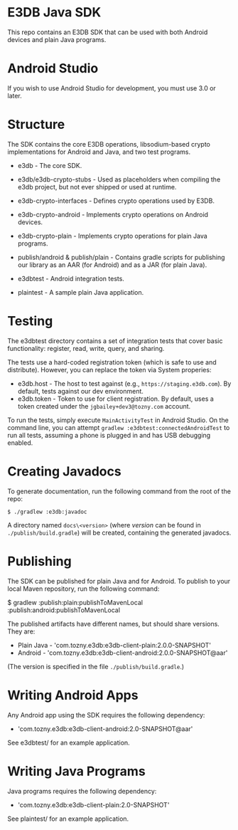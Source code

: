 E3DB Java SDK
====

This repo contains an E3DB SDK that can be used with both Android devices and plain Java programs.

Android Studio
====

If you wish to use Android Studio for development, you must use 3.0 or later.

Structure
====

The SDK contains the core E3DB operations, libsodium-based crypto implementations for Android
and Java, and two test programs.

* e3db - The core SDK.
* e3db/e3db-crypto-stubs - Used as placeholders when compiling the e3db project, but not ever shipped
  or used at runtime.
* e3db-crypto-interfaces - Defines crypto operations used by E3DB.
* e3db-crypto-android - Implements crypto operations on Android devices.
* e3db-crypto-plain - Implements crypto operations for plain Java programs.
* publish/android & publish/plain - Contains gradle scripts for publishing our library as an AAR (for
  Android) and as a JAR (for plain Java).

* e3dbtest - Android integration tests.
* plaintest - A sample plain Java application.

Testing
====

The e3dbtest directory contains a set of integration tests that cover
basic functionality: register, read, write, query, and sharing.

The tests use a hard-coded registration token (which is safe to use and distribute). However,
you can replace the token via System properies:

* e3db.host - The host to test against (e.g., `https://staging.e3db.com`). By default, tests against
  our dev environment.
* e3db.token - Token to use for client registration. By default, uses a token created under the
  `jgbailey+dev3@tozny.com` account.

To run the tests, simply execute `MainActivityTest` in Android Studio. On the command line, you
can attempt `gradlew :e3dbtest:connectedAndroidTest` to run all tests, assuming a phone is
plugged in and has USB debugging enabled.

Creating Javadocs
=====

To generate documentation, run the following command from the root of the repo:

```
$ ./gradlew :e3db:javadoc
```

A directory named `docs\<version>` (where _version_ can be found in `./publish/build.gradle`) will be
created, containing the generated javadocs.

Publishing
====

The SDK can be published for plain Java and for Android. To publish to your local Maven repository, run the following command:

$ gradlew :publish:plain:publishToMavenLocal :publish:android:publishToMavenLocal

The published artifacts have different names, but should share versions. They are:

* Plain Java - 'com.tozny.e3db:e3db-client-plain:2.0.0-SNAPSHOT'
* Android - 'com.tozny.e3db:e3db-client-android:2.0.0-SNAPSHOT@aar'

(The version is specified in the file `./publish/build.gradle`.)

Writing Android Apps
====

Any Android app using the SDK requires the following dependency:

* 'com.tozny.e3db:e3db-client-android:2.0-SNAPSHOT@aar'

See e3dbtest/ for an example application.

Writing Java Programs
====

Java programs requires the following dependency:

* 'com.tozny.e3db:e3db-client-plain:2.0-SNAPSHOT'

See plaintest/ for an example application.

